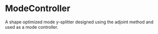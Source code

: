 # ModeController
A shape optimized mode y-splitter designed using the adjoint method and used as a mode controller. 

